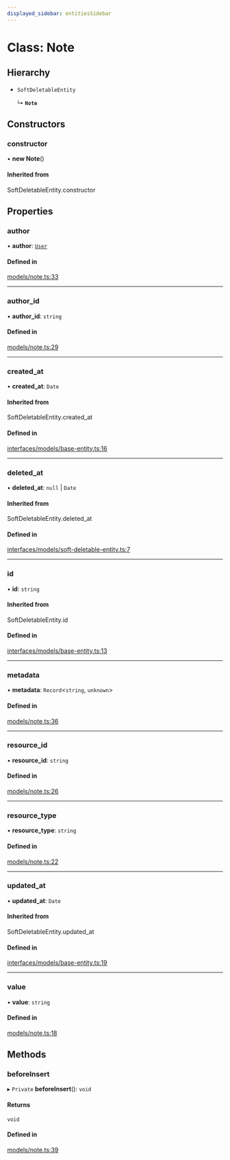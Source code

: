 ```yaml
---
displayed_sidebar: entitiesSidebar
---
```


# Class: Note

## Hierarchy

- `SoftDeletableEntity`

  ↳ **`Note`**

## Constructors

### constructor

• **new Note**()

#### Inherited from

SoftDeletableEntity.constructor

## Properties

### author

• **author**: [`User`](User.md)

#### Defined in

[models/note.ts:33](https://github.com/medusajs/medusa/blob/b38f73726/packages/medusa/src/models/note.ts#L33)

___

### author\_id

• **author\_id**: `string`

#### Defined in

[models/note.ts:29](https://github.com/medusajs/medusa/blob/b38f73726/packages/medusa/src/models/note.ts#L29)

___

### created\_at

• **created\_at**: `Date`

#### Inherited from

SoftDeletableEntity.created\_at

#### Defined in

[interfaces/models/base-entity.ts:16](https://github.com/medusajs/medusa/blob/b38f73726/packages/medusa/src/interfaces/models/base-entity.ts#L16)

___

### deleted\_at

• **deleted\_at**: ``null`` \| `Date`

#### Inherited from

SoftDeletableEntity.deleted\_at

#### Defined in

[interfaces/models/soft-deletable-entity.ts:7](https://github.com/medusajs/medusa/blob/b38f73726/packages/medusa/src/interfaces/models/soft-deletable-entity.ts#L7)

___

### id

• **id**: `string`

#### Inherited from

SoftDeletableEntity.id

#### Defined in

[interfaces/models/base-entity.ts:13](https://github.com/medusajs/medusa/blob/b38f73726/packages/medusa/src/interfaces/models/base-entity.ts#L13)

___

### metadata

• **metadata**: `Record`<`string`, `unknown`\>

#### Defined in

[models/note.ts:36](https://github.com/medusajs/medusa/blob/b38f73726/packages/medusa/src/models/note.ts#L36)

___

### resource\_id

• **resource\_id**: `string`

#### Defined in

[models/note.ts:26](https://github.com/medusajs/medusa/blob/b38f73726/packages/medusa/src/models/note.ts#L26)

___

### resource\_type

• **resource\_type**: `string`

#### Defined in

[models/note.ts:22](https://github.com/medusajs/medusa/blob/b38f73726/packages/medusa/src/models/note.ts#L22)

___

### updated\_at

• **updated\_at**: `Date`

#### Inherited from

SoftDeletableEntity.updated\_at

#### Defined in

[interfaces/models/base-entity.ts:19](https://github.com/medusajs/medusa/blob/b38f73726/packages/medusa/src/interfaces/models/base-entity.ts#L19)

___

### value

• **value**: `string`

#### Defined in

[models/note.ts:18](https://github.com/medusajs/medusa/blob/b38f73726/packages/medusa/src/models/note.ts#L18)

## Methods

### beforeInsert

▸ `Private` **beforeInsert**(): `void`

#### Returns

`void`

#### Defined in

[models/note.ts:39](https://github.com/medusajs/medusa/blob/b38f73726/packages/medusa/src/models/note.ts#L39)
